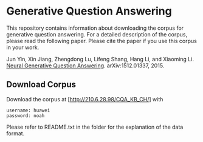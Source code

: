 # Generative Question Answering

This repository contains information about downloading the corpus for generative question answering. For a detailed description of the corpus, please read the following paper. Please cite the paper if you use this corpus in your work.

Jun Yin, Xin Jiang, Zhengdong Lu, Lifeng Shang, Hang Li, and Xiaoming Li. [Neural Generative Question Answering](http://arxiv.org/abs/1512.01337). arXiv:1512.01337, 2015.

## Download Corpus
Download the corpus at [http://210.6.28.98/CQA_KB_CH/] with
```
username: huawei
password: noah
```
Please refer to README.txt in the folder for the explanation of the data format.
